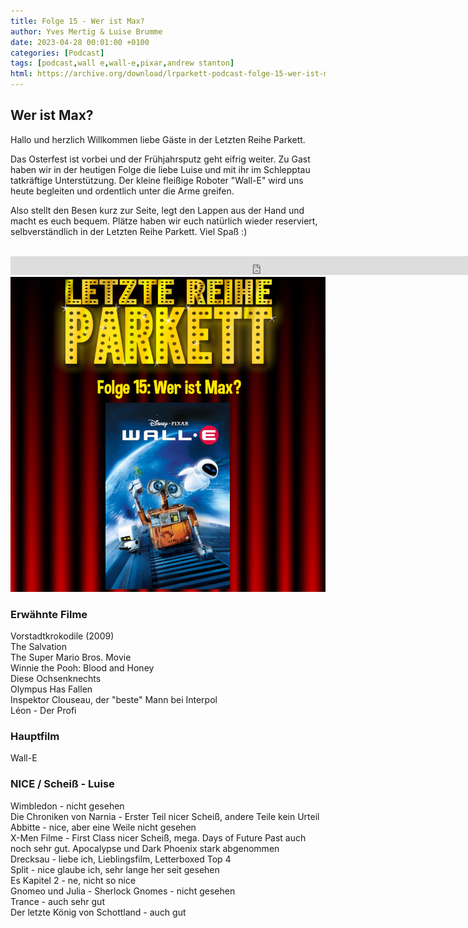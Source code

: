 ```yaml
---
title: Folge 15 - Wer ist Max?
author: Yves Mertig & Luise Brumme
date: 2023-04-28 00:01:00 +0100
categories: [Podcast]
tags: [podcast,wall e,wall-e,pixar,andrew stanton]
html: https://archive.org/download/lrparkett-podcast-folge-15-wer-ist-max/LRParkett%20Podcast%20Folge%2015%20-%20Wer%20ist%20Max%3F.mp3
---
```


## Wer ist Max?

Hallo und herzlich Willkommen liebe Gäste in der Letzten Reihe Parkett.

Das Osterfest ist vorbei und der Frühjahrsputz geht eifrig weiter. Zu Gast haben wir in der heutigen Folge die liebe Luise und mit ihr im Schlepptau tatkräftige Unterstützung. Der kleine fleißige Roboter "Wall-E" wird uns heute begleiten und ordentlich unter die Arme greifen.

Also stellt den Besen kurz zur Seite, legt den Lappen aus der Hand und macht es euch bequem.
Plätze haben wir euch natürlich wieder reserviert, selbverständlich in der Letzten Reihe Parkett. Viel Spaß :)
<br>
<br>

<iframe src="https://archive.org/download/lrparkett-podcast-folge-15-wer-ist-max/LRParkett%20Podcast%20Folge%2015%20-%20Wer%20ist%20Max%3F.mp3" width="800" height="30" frameborder="0" webkitallowfullscreen="true" mozallowfullscreen="true" allowfullscreen></iframe>


<img src="/assets/img/postings/posting015.png" alt="Podcast Cover">

### Erwähnte Filme

Vorstadtkrokodile (2009) <br>
The Salvation <br>
The Super Mario Bros. Movie <br>
Winnie the Pooh: Blood and Honey <br>
Diese Ochsenknechts <br>
Olympus Has Fallen <br>
Inspektor Clouseau, der "beste" Mann bei Interpol <br>
Léon - Der Profi <br>

### Hauptfilm

Wall-E <br>

### NICE / Scheiß - Luise

Wimbledon - nicht gesehen <br>
Die Chroniken von Narnia - Erster Teil nicer Scheiß, andere Teile kein Urteil <br>
Abbitte - nice, aber eine Weile nicht gesehen <br>
X-Men Filme - First Class nicer Scheiß, mega. Days of Future Past auch noch sehr gut. Apocalypse und Dark Phoenix stark abgenommen <br>
Drecksau - liebe ich, Lieblingsfilm, Letterboxed Top 4 <br>
Split - nice glaube ich, sehr lange her seit gesehen <br>
Es Kapitel 2 - ne, nicht so nice <br>
Gnomeo und Julia - Sherlock Gnomes - nicht gesehen <br>
Trance - auch sehr gut <br>
Der letzte König von Schottland - auch gut
